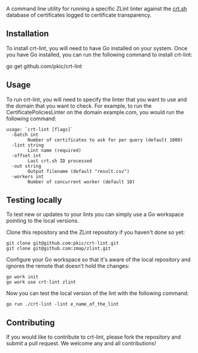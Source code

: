 A command line utility for running a specific ZLint linter against the [crt.sh](https://crt.sh) database of certificates logged to certificate transparency.

## Installation

To install crt-lint, you will need to have Go installed on your system. Once you have Go installed, you can run the following command to install crt-lint:

go get github.com/pkic/crt-lint

## Usage

To run crt-lint, you will need to specify the linter that you want to use and the domain that you want to check. For example, to run the CertificatePoliciesLinter on the domain example.com, you would run the following command:

```shell
usage: `crt-lint [flags]`
  -batch int
        Number of certificates to ask for per query (default 1000)
  -lint string
        Lint name (required)
  -offset int
        Last crt.sh ID processed
  -out string
        Output filename (default "result.csv")
  -workers int
        Number of concurrent worker (default 10)
```

## Testing locally

To test new or updates to your lints you can simply use a Go workspace pointing to the local versions.

Clone this repository and the ZLint repository if you haven't done so yet:

```shell
git clone git@github.com:pkic/crt-lint.git
git clone git@github.com:zmap/zlint.git
```

Configure your Go workspace so that it's aware of the local repository and ignores the remote that doesn't hold the changes:

```shell
go work init
go work use crt-lint zlint
```

Now you can test the local version of the lint with the following command:

```shell
go run ./crt-lint -lint e_name_of_the_lint
```

## Contributing

If you would like to contribute to crt-lint, please fork the repository and submit a pull request. We welcome any and all contributions!